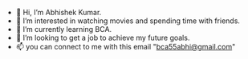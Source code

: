 - 👋 Hi, I’m Abhishek Kumar.
- 👀 I’m interested in watching movies and spending time with friends.
- 🌱 I’m currently learning BCA.
- 💞️ I’m looking to get a job to achieve my future goals. 
- 📫 you can connect to me with this email "bca55abhi@gmail.com" 
<!---
EternalCodeWriter/EternalCodeWriter is a ✨ special ✨ repository because its `README.md` (this file) appears on your GitHub profile.
You can click the Preview link to take a look at your changes.
--->
